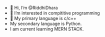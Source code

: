 - 👋 Hi, I’m @RiddhiDhara
- 👀 I’m interested in compititive programming
- 🌱 My primary language is c/c++
- My secondary language is Python.
- I am current learning MERN STACK.

<!---
RiddhiDhara/RiddhiDhara is a ✨ special ✨ repository because its `README.md` (this file) appears on your GitHub profile.
You can click the Preview link to take a look at your changes.
--->
